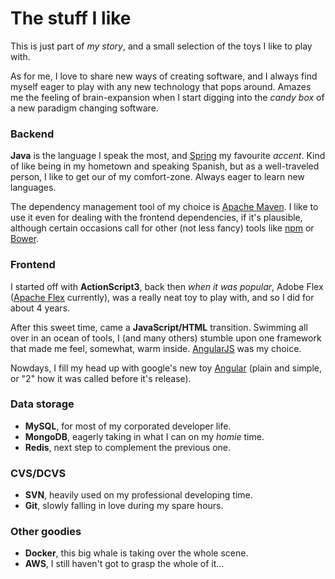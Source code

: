 # The stuff I like

This is just part of _my story_, and a small selection of the toys I like to play with.

As for me, I love to share new ways of creating software, and I always find myself eager to play with any new technology that pops around. Amazes me the feeling of brain-expansion when I start digging into the _candy box_ of a new paradigm changing software.

### Backend

**Java** is the language I speak the most, and [Spring](https://spring.io/projects) my favourite _accent_. Kind of like being in my hometown and speaking Spanish, but as a well-traveled person, I like to get our of my comfort-zone. Always eager to learn new languages.

The dependency management tool of my choice is [Apache Maven](https://maven.apache.org/). I like to use it even for dealing with the frontend dependencies, if it's plausible, although certain occasions call for other (not less fancy) tools like [npm](https://www.npmjs.com/) or [Bower](https://bower.io/).

### Frontend

I started off with **ActionScript3**, back then _when it was popular_, Adobe Flex ([Apache Flex](http://flex.apache.org/) currently), was a really neat toy to play with, and so I did for about 4 years.

After this sweet time, came a **JavaScript/HTML** transition. Swimming all over in an ocean of tools, I (and many others) stumble upon one framework that made me feel, somewhat, warm inside. [AngularJS](https://angularjs.org/) was my choice.

Nowdays, I fill my head up with google's new toy [Angular](https://angular.io/) (plain and simple, or "2" how it was called before it's release).

### Data storage

- **MySQL**, for most of my corporated developer life.
- **MongoDB**, eagerly taking in what I can on my _homie_ time.
- **Redis**, next step to complement the previous one.

### CVS/DCVS

- **SVN**, heavily used on my professional developing time.
- **Git**, slowly falling in love during my spare hours.

### Other goodies

- **Docker**, this big whale is taking over the whole scene.
- **AWS**, I still haven't got to grasp the whole of it...






